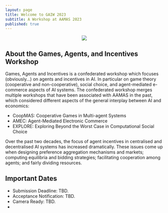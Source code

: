 ```yaml
---
layout: page
title: Welcome to GAIW 2023
subtitle: A Workshop at AAMAS 2023
published: true
---
```

<p style="text-align:center;"><img src="{{ 'img/gaiwcover.png' | relative_url }}" /></p>

<!---
## Thanks for a Great Workshop!
We had a great workshop this year – you can watch the full video on YouTube [Here](https://youtu.be/HAb1wDhZg-g).

The full program and all papers will remain available on the [Program](https://preflib.github.io/gaiw2022/program/) page.

Look forward to seeing you all next time!
-->


## About the Games, Agents, and Incentives Workshop

Games, Agents and Incentives is a confederated workshop which focuses (obviously…) on agents and incentives in AI.  In particular on game theory (cooperative and non-cooperative), social choice, and agent-mediated e-commerce aspects of AI systems. The confederated workshop merges multiple workshops that have been associated with AAMAS in the past, which considered different aspects of the general interplay between AI and economics:
* CoopMAS: Cooperative Games in Multi-agent Systems
* AMEC:  Agent-Mediated Electronic Commerce
* EXPLORE: Exploring Beyond the Worst Case in Computational Social Choice

Over the past two decades, the focus of agent incentives in centralised and decentralised AI systems has increased dramatically. These issues come up when designing preference aggregation mechanisms and markets; computing equilibria and bidding strategies; facilitating cooperation among agents; and fairly dividing resources.

## Important Dates
* Submission Deadline: TBD.
* Acceptance Notification: TBD.
* Camera Ready: TBD.
* <!---
* Workshop Talk Session 1: May 9th, 2022 (3:00-6:00 Auckland). [Zoom](https://psu.zoom.us/j/93817541262?pwd=M3VuaVNvb2p2T3UzS1Y3dUJmdVAwdz09).
* Workshop Talk  Session 2: May 9th, 2022 (11:00-14:00 Auckland). [Zoom](https://psu.zoom.us/j/93817541262?pwd=M3VuaVNvb2p2T3UzS1Y3dUJmdVAwdz09).
* Poster Session 1: May 10th, 2022 (02:00-02:55 Auckland). [Gather Town](https://app.gather.town/events/O8p6uZQ3G1EJELYsXH2v).
* Poster Session 2: May 10th, 2022 (06:15-07:15 Auckland). [Gather Town](https://app.gather.town/events/O8p6uZQ3G1EJELYsXH2v).
-->

---

## Important Links:
* [GAIW 2022 Program Recording](https://youtu.be/HAb1wDhZg-g)
* [AAMAS 2022 Conference Website](https://aamas2022-conference.auckland.ac.nz/)
* [4th GAIW Website (2022)](https://preflib.github.io/gaiw2022/)
* [3rd GAIW Website (2021)](https://preflib.github.io/gaiw2021/)
* [2nd GAIW Website (2020)](http://www.agent-games-2020.preflib.org/)
* [1st GAIW Website (2019)](http://www.agent-games-2019.preflib.org/)

---

## About GAIW

The focus on incentives in AI at AAMAS can be judged from the significant proportion of technical program sessions which deal with them: “economic paradigms”; “mathematical social sciences”; “auctions and markets”; “non-cooperative games”; “cooperative games”; “social choice” and others. The goal of the workshop is to provide a forum to present the latest research, including more preliminary research that can benefit from further discussion and feedback.

The workshop fits very well with the type of research valued by the AAMAS communities. For example, in the last 20 years, 6 out of the 12 winners of the IJCAI Computer and Thought Award worked on topics in the intersection of AI and economics/AGT: specifically, Sarit Kraus (1995), Nicholas Jennings (1999), Tuomas Sandholm (2003), Peter Stone (2007), Carlos Guestrin (2009), Vincent Conitzer (2011), Ariel Procaccia (2015), and Piotr Skowron (2020). Similarly, 8 of the 11 awardees of the Victor Lesser IFAAMAS Distinguished Dissertation Award work on topics at the intersection of AI and Economics: Vincent Conitzer (2006), Radu Jurca (2007),  Ariel Procaccia (2008), Andrew Gilpin (2009), Bo An (2010), Manish Jain (2013), Yair Zick (2014), and Nisarg Shah (2016).

Papers will be invited under the following topics:

* Algorithmic mechanism design
* Auctions
* Behavioral Game Theory
* Bounded rationality
* Cooperative Games
* Computational advertising
* Computational aspects of equilibria
* Computational social choice
* Coalitions, coordination, collective action, and cooperation
* Economic aspects of security and privacy
* Economic aspects of distributed and network computing
* Equilibrium computation
* Empirical approaches to e-markets
* Fairness (in ML & elsewhere)
* Fair Division
* Incentives in machine learning
* Information and attention economics
* Learning in games (e.g., solution concepts and equilibria)
* Matching and Matching Markets
* Negotiation
* Price differentiation and price dynamics
* Social networks
* Trading agent design and analysis 
* Uncertainty in AI and economics
